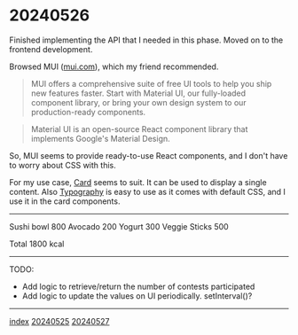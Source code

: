 <head><meta name="viewport" content="width=device-width, initial-scale=1.0, user-scalable=yes" /><meta charset="UTF-8"></head>

# 20240526

Finished implementing the API that I needed in this phase. Moved on to the frontend development.

Browsed MUI ([mui.com](mui.com)), which my friend recommended.

> MUI offers a comprehensive suite of free UI tools to help you ship new features faster. Start with Material UI, our fully-loaded component library, or bring your own design system to our production-ready components.

> Material UI is an open-source React component library that implements Google's Material Design.

So, MUI seems to provide ready-to-use React components, and I don\'t have to worry about CSS with this.

For my use case, [Card](https://mui.com/material-ui/react-card/) seems to suit. It can be used to display a single content. Also [Typography](https://mui.com/material-ui/customization/typography/) is easy to use as it comes with default CSS, and I use it in the card components.

---

Sushi bowl 800
Avocado 200
Yogurt 300
Veggie Sticks 500

Total 1800 kcal

---

TODO:

- Add logic to retrieve/return the number of contests participated
- Add logic to update the values on UI periodically. setInterval()?

---

[index](../../index.html)
[20240525](20240525.html)
[20240527](20240527.html)

